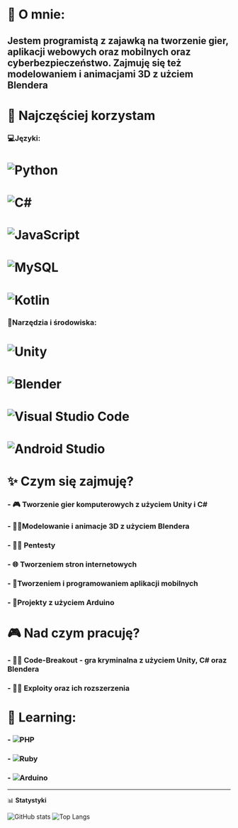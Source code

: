 # 👋 O mnie: 

## Jestem programistą z zajawką na tworzenie **gier, aplikacji webowych oraz mobilnych** oraz **cyberbezpieczeństwo**. Zajmuję się też **modelowaniem i animacjami 3D** z użciem **Blendera**

# 🔧 Najczęściej korzystam

### 💻Języki:
# ![Python](https://img.shields.io/badge/-Python-3776AB?style=flat-square&logo=python&logoColor=yellow)
# ![C#](https://img.shields.io/badge/-CSharp-239120?style=flat-square&logo=c-sharp&logoColor=white)
# ![JavaScript](https://img.shields.io/badge/-JavaScript-F7DF1E?style=flat-square&logo=javascript&logoColor=black)
# ![MySQL](https://img.shields.io/badge/-MySQL-4479A1?style=flat-square&logo=mysql&logoColor=white)
# ![Kotlin](https://img.shields.io/badge/-Kotlin-0095D5?style=flat-square&logo=kotlin&logoColor=white)


### 🔨Narzędzia i środowiska:
# ![Unity](https://img.shields.io/badge/-Unity-000000?style=for-the-badge&logo=unity&logoColor=white)
# ![Blender](https://img.shields.io/badge/-Blender-F5792A?style=for-the-badge&logo=blender&logoColor=white)
# ![Visual Studio Code](https://img.shields.io/badge/-Visual%20Studio%20Code-007ACC?style=for-the-badge&logo=visualstudiocode&logoColor=white)
# ![Android Studio](https://img.shields.io/badge/-Android%20Studio-3DDC84?style=for-the-badge&logo=android-studio&logoColor=blue)

# ✨ Czym się zajmuję?
### - 🎮 Tworzenie gier komputerowych z użyciem **Unity** i **C#**
### - 👨‍🎨Modelowanie i animacje 3D z użyciem **Blendera**
### - 👨‍💻 **Pentesty**
### - 🌐 Tworzeniem stron internetowych
### - 📲Tworzeniem i programowaniem aplikacji mobilnych
### - 🤖Projekty z użyciem **Arduino**

# 🎮 Nad czym pracuję?
### - 🕵️‍♂️ **Code-Breakout** - gra kryminalna z użyciem **Unity**, **C#** oraz **Blendera**
### - 👨‍💻 **Exploity** oraz ich rozszerzenia

# 🧠 Learning:
### - ![PHP](https://img.shields.io/badge/-PHP-777BB4?style=for-the-badge&logo=php&logoColor=white)
### - ![Ruby](https://img.shields.io/badge/-Ruby-CC342D?style=for-the-badge&logo=ruby&logoColor=white)
### - ![Arduino](https://img.shields.io/badge/-Arduino-00979D?style=for-the-badge&logo=arduino&logoColor=white)

---

📊 **Statystyki**

![GitHub stats](https://github-readme-stats.vercel.app/api?username=MiXelowy257&show_icons=true&theme=tokyonight)
![Top Langs](https://github-readme-stats.vercel.app/api/top-langs/?username=MiXelowy257&layout=compact&theme=tokyonight)
